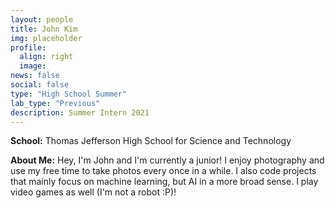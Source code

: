 ```yaml
---
layout: people
title: John Kim
img: placeholder
profile:
  align: right
  image:
news: false
social: false
type: "High School Summer"
lab_type: "Previous"
description: Summer Intern 2021
---
```


**School:** Thomas Jefferson High School for Science and Technology

**About Me:**
Hey, I'm John and I'm currently a junior! I enjoy photography and use my free time to take photos every once in a while. I also code projects that mainly focus on machine learning, but AI in a more broad sense. I play video games as well (I'm not a robot :P)!
